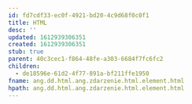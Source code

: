 ```yaml
---
id: fd7cdf33-ec0f-4921-bd20-4c9d68f0c0f1
title: HTML
desc: ''
updated: 1612939306351
created: 1612939306351
stub: true
parent: 40c3cec1-f864-48fe-a303-6684f7fc6fc2
children:
  - de18596e-61d2-4f77-891a-bf211ffe1950
fname: ang.dd.html.ang.zdarzenie.html.element.html
hpath: ang.dd.html.ang.zdarzenie.html.element.html
---
```



